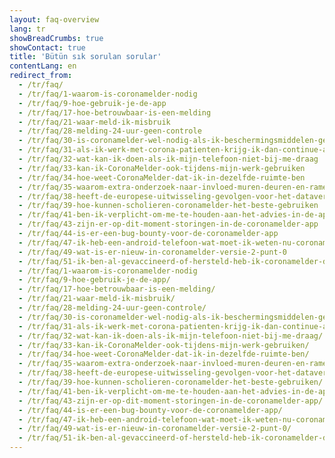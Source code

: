 ```yaml
---
layout: faq-overview
lang: tr
showBreadCrumbs: true
showContact: true
title: 'Bütün sık sorulan sorular'
contentLang: en
redirect_from: 
  - /tr/faq/
  - /tr/faq/1-waarom-is-coronamelder-nodig
  - /tr/faq/9-hoe-gebruik-je-de-app
  - /tr/faq/17-hoe-betrouwbaar-is-een-melding
  - /tr/faq/21-waar-meld-ik-misbruik
  - /tr/faq/28-melding-24-uur-geen-controle
  - /tr/faq/30-is-coronamelder-wel-nodig-als-ik-beschermingsmiddelen-gebruik
  - /tr/faq/31-als-ik-werk-met-corona-patienten-krijg-ik-dan-continue-alerts
  - /tr/faq/32-wat-kan-ik-doen-als-ik-mijn-telefoon-niet-bij-me-draag
  - /tr/faq/33-kan-ik-CoronaMelder-ook-tijdens-mijn-werk-gebruiken
  - /tr/faq/34-hoe-weet-CoronaMelder-dat-ik-in-dezelfde-ruimte-ben
  - /tr/faq/35-waarom-extra-onderzoek-naar-invloed-muren-deuren-en-ramen
  - /tr/faq/38-heeft-de-europese-uitwisseling-gevolgen-voor-het-dataverbruik-van-mijn-telefoon
  - /tr/faq/39-hoe-kunnen-scholieren-coronamelder-het-beste-gebruiken
  - /tr/faq/41-ben-ik-verplicht-om-me-te-houden-aan-het-advies-in-de-app
  - /tr/faq/43-zijn-er-op-dit-moment-storingen-in-de-coronamelder-app
  - /tr/faq/44-is-er-een-bug-bounty-voor-de-coronamelder-app
  - /tr/faq/47-ik-heb-een-android-telefoon-wat-moet-ik-weten-nu-coronamelder-weer-actief-is-na-landelijke-pauze
  - /tr/faq/49-wat-is-er-nieuw-in-coronamelder-versie-2-punt-0
  - /tr/faq/51-ik-ben-al-gevaccineerd-of-hersteld-heb-ik-coronamelder-dan-nog-nodig
  - /tr/faq/1-waarom-is-coronamelder-nodig
  - /tr/faq/9-hoe-gebruik-je-de-app/
  - /tr/faq/17-hoe-betrouwbaar-is-een-melding/
  - /tr/faq/21-waar-meld-ik-misbruik/
  - /tr/faq/28-melding-24-uur-geen-controle/
  - /tr/faq/30-is-coronamelder-wel-nodig-als-ik-beschermingsmiddelen-gebruik/
  - /tr/faq/31-als-ik-werk-met-corona-patienten-krijg-ik-dan-continue-alerts/
  - /tr/faq/32-wat-kan-ik-doen-als-ik-mijn-telefoon-niet-bij-me-draag/
  - /tr/faq/33-kan-ik-CoronaMelder-ook-tijdens-mijn-werk-gebruiken/
  - /tr/faq/34-hoe-weet-CoronaMelder-dat-ik-in-dezelfde-ruimte-ben/
  - /tr/faq/35-waarom-extra-onderzoek-naar-invloed-muren-deuren-en-ramen/
  - /tr/faq/38-heeft-de-europese-uitwisseling-gevolgen-voor-het-dataverbruik-van-mijn-telefoon/
  - /tr/faq/39-hoe-kunnen-scholieren-coronamelder-het-beste-gebruiken/
  - /tr/faq/41-ben-ik-verplicht-om-me-te-houden-aan-het-advies-in-de-app/
  - /tr/faq/43-zijn-er-op-dit-moment-storingen-in-de-coronamelder-app/
  - /tr/faq/44-is-er-een-bug-bounty-voor-de-coronamelder-app/
  - /tr/faq/47-ik-heb-een-android-telefoon-wat-moet-ik-weten-nu-coronamelder-weer-actief-is-na-landelijke-pauze/
  - /tr/faq/49-wat-is-er-nieuw-in-coronamelder-versie-2-punt-0/
  - /tr/faq/51-ik-ben-al-gevaccineerd-of-hersteld-heb-ik-coronamelder-dan-nog-nodig/
---
```

